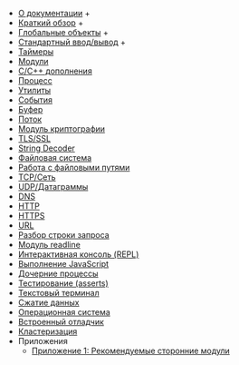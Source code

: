 * [О документации](documentation.markdown) +
* [Краткий обзор](synopsis.markdown) +
* [Глобальные объекты](globals.markdown) +
* [Стандартный ввод/вывод](stdio.markdown) +
* [Таймеры](timers.markdown)
* [Модули](modules.markdown)
* [C/C++ дополнения](addons.markdown)
* [Процесс](process.markdown)
* [Утилиты](util.markdown)
* [События](events.markdown)
* [Буфер](buffer.markdown)
* [Поток](stream.markdown)
* [Модуль криптографии](crypto.markdown)
* [TLS/SSL](tls.markdown)
* [String Decoder](string_decoder.markdown)
* [Файловая система](fs.markdown)
* [Работа с файловыми путями](path.markdown)
* [TCP/Сеть](net.markdown)
* [UDP/Датаграммы](dgram.markdown)
* [DNS](dns.markdown)
* [HTTP](http.markdown)
* [HTTPS](https.markdown)
* [URL](url.markdown)
* [Разбор строки запроса](querystring.markdown)
* [Модуль readline](readline.markdown)
* [Интерактивная консоль (REPL)](repl.markdown)
* [Выполнение JavaScript](vm.markdown)
* [Дочерние процессы](child_process.markdown)
* [Тестирование (asserts)](assert.markdown)
* [Текстовый терминал](tty.markdown)
* [Сжатие данных](zlib.markdown)
* [Операционная система](os.markdown)
* [Встроенный отладчик](debugger.markdown)
* [Кластеризация](cluster.markdown)
* Приложения
  * [Приложение 1: Рекомендуемые сторонние модули](appendix_1.markdown)

